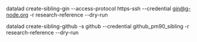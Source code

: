 datalad create-sibling-gin --access-protocol https-ssh --credential gin@g-node.org -r research-reference --dry-run

datalad create-sibling-github -s github --credential github_pm90_sibling -r research-reference --dry-run
